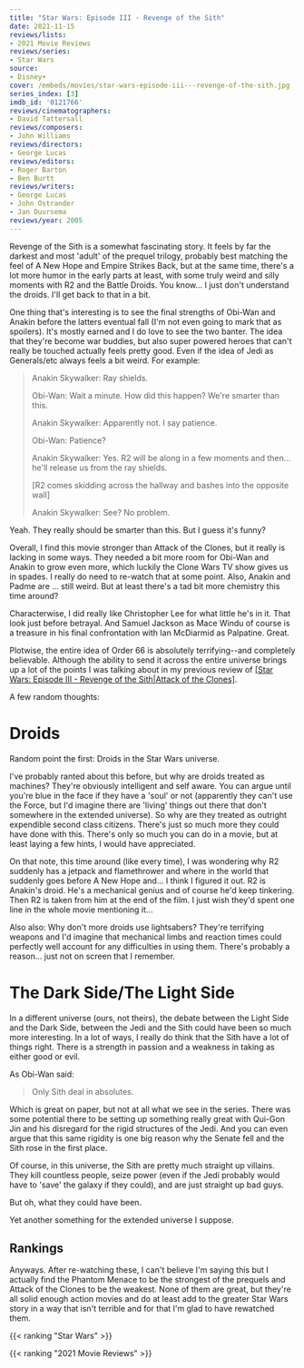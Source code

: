 ```yaml
---
title: "Star Wars: Episode III - Revenge of the Sith"
date: 2021-11-15
reviews/lists:
- 2021 Movie Reviews
reviews/series:
- Star Wars
source:
- Disney+
cover: /embeds/movies/star-wars-episode-iii---revenge-of-the-sith.jpg
series_index: [3]
imdb_id: '0121766'
reviews/cinematographers:
- David Tattersall
reviews/composers:
- John Williams
reviews/directors:
- George Lucas
reviews/editors:
- Roger Barton
- Ben Burtt
reviews/writers:
- George Lucas
- John Ostrander
- Jan Duursema
reviews/year: 2005
---
```


Revenge of the Sith is a somewhat fascinating story. It feels by far the darkest and most 'adult' of the prequel trilogy, probably best matching the feel of A New Hope and Empire Strikes Back, but at the same time, there's a lot more humor in the early parts at least, with some truly weird and silly moments with R2 and the Battle Droids. You know... I just don't understand the droids. I'll get back to that in a bit. 

<!--more-->

One thing that's interesting is to see the final strengths of Obi-Wan and Anakin before the latters eventual fall (I'm not even going to mark that as spoilers). It's mostly earned and I do love to see the two banter. The idea that they're become war buddies, but also super powered heroes that can't really be touched actually feels pretty good. Even if the idea of Jedi as Generals/etc always feels a bit weird. For example:

> Anakin Skywalker: Ray shields.
> 
> Obi-Wan: Wait a minute. How did this happen? We're smarter than this.
> 
> Anakin Skywalker: Apparently not. I say patience.
> 
> Obi-Wan: Patience?
> 
> Anakin Skywalker: Yes. R2 will be along in a few moments and then... he'll release us from the ray shields.
> 
> [R2 comes skidding across the hallway and bashes into the opposite wall]
> 
> Anakin Skywalker: See? No problem.

Yeah. They really should be smarter than this. But I guess it's funny?

Overall, I find this movie stronger than Attack of the Clones, but it really is lacking in some ways. They needed a bit more room for Obi-Wan and Anakin to grow even more, which luckily the Clone Wars TV show gives us in spades. I really do need to re-watch that at some point. Also, Anakin and Padme are ... still weird. But at least there's a tad bit more chemistry this time around? 

Characterwise, I did really like Christopher Lee for what little he's in it. That look just before betrayal. And Samuel Jackson as Mace Windu of course is a treasure in his final confrontation with Ian McDiarmid as Palpatine. Great. 

Plotwise, the entire idea of Order 66 is absolutely terrifying--and completely believable. Although the ability to send it across the entire universe brings up a lot of the points I was talking about in my previous review of [[Star Wars: Episode III - Revenge of the Sith|Attack of the Clones]]().

A few random thoughts:

# Droids

Random point the first: Droids in the Star Wars universe. 

I've probably ranted about this before, but why are droids treated as machines? They're obviously intelligent and self aware. You can argue until you're blue in the face if they have a 'soul' or not (apparently they can't use the Force, but I'd imagine there are 'living' things out there that don't somewhere in the extended universe). So why are they treated as outright expendible second class citizens. There's just so much more they could have done with this. There's only so much you can do in a movie, but at least laying a few hints, I would have appreciated. 

On that note, this time around (like every time), I was wondering why R2 suddenly has a jetpack and flamethrower and where in the world that suddenly goes before A New Hope and... I think I figured it out. R2 is Anakin's droid. He's a mechanical genius and of course he'd keep tinkering. Then R2 is taken from him at the end of the film. I just wish they'd spent one line in the whole movie mentioning it...

Also also: Why don't more droids use lightsabers? They're terrifying weapons and I'd imagine that mechanical limbs and reaction times could perfectly well account for any difficulties in using them. There's probably a reason... just not on screen that I remember. 

# The Dark Side/The Light Side

In a different universe (ours, not theirs), the debate between the Light Side and the Dark Side, between the Jedi and the Sith could have been so much more interesting. In a lot of ways, I really do think that the Sith have a lot of things right. There is a strength in passion and a weakness in taking as either good or evil. 

As Obi-Wan said:

> Only Sith deal in absolutes.

Which is great on paper, but not at all what we see in the series. There was some potential there to be setting up something really great with Qui-Gon Jin and his disregard for the rigid structures of the Jedi. And you can even argue that this same rigidity is one big reason why the Senate fell and the Sith rose in the first place. 

Of course, in this universe, the Sith are pretty much straight up villains. They kill countless people, seize power (even if the Jedi probably would have to 'save' the galaxy if they could), and are just straight up bad guys. 

But oh, what they could have been. 

Yet another something for the extended universe I suppose. 

## Rankings

Anyways. After re-watching these, I can't believe I'm saying this but I actually find the Phantom Menace to be the strongest of the prequels and Attack of the Clones to be the weakest. None of them are great, but they're all solid enough action movies and do at least add to the greater Star Wars story in a way that isn't terrible and for that I'm glad to have rewatched them. 

{{< ranking "Star Wars" >}}

{{< ranking "2021 Movie Reviews" >}}